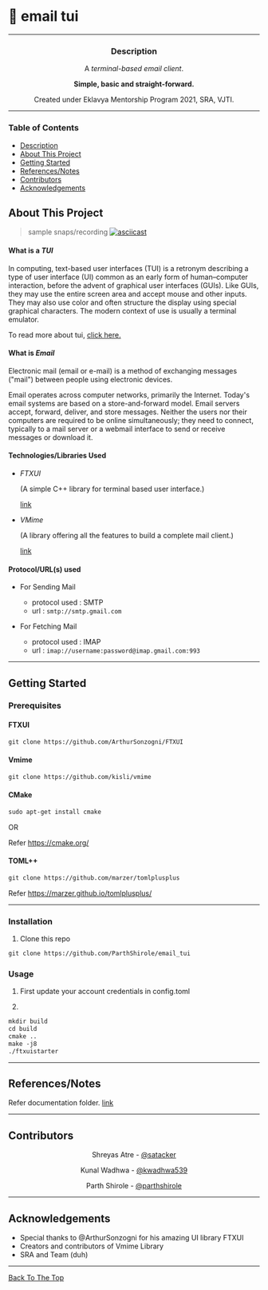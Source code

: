 # 📧 email tui


---

</div>
<div align="center">


### Description
A *terminal-based email client*.

**Simple, basic and straight-forward.**

Created under Eklavya Mentorship Program 2021, SRA, VJTI.
</div>

---
### Table of Contents

- [Description](#description)
- [About This Project](#about-this-project)
- [Getting Started](#getting-started)
- [References/Notes](#referencesnotes)
- [Contributors](#contributors)
- [Acknowledgements](#acknowledgements)


## About This Project

>sample snaps/recording
[![asciicast](https://asciinema.org/a/VMSOEFy6vlLuFr3DvQnK3efDQ.svg)](https://asciinema.org/a/VMSOEFy6vlLuFr3DvQnK3efDQ)

#### What is a _TUI_

In computing, text-based user interfaces (TUI) is a retronym describing a type of user interface (UI) common as an early form of human–computer interaction, before the advent of graphical user interfaces (GUIs). Like GUIs, they may use the entire screen area and accept mouse and other inputs. They may also use color and often structure the display using special graphical characters. The modern context of use is usually a terminal emulator.

To read more about tui, [click here.](https://en.wikipedia.org/wiki/Text-based_user_interface)

#### What is _Email_

Electronic mail (email or e-mail) is a method of exchanging messages ("mail") between people using electronic devices.

Email operates across computer networks, primarily the Internet. Today's email systems are based on a store-and-forward model. Email servers accept, forward, deliver, and store messages. Neither the users nor their computers are required to be online simultaneously; they need to connect, typically to a mail server or a webmail interface to send or receive messages or download it.



#### Technologies/Libraries Used

- *FTXUI*

  (A simple C++ library for terminal based user interface.)

  [link](https://github.com/ArthurSonzogni/FTXUI)

- *VMime*

  (A library offering all the features to build a complete mail client.)

  [link](https://www.vmime.org/)

#### Protocol/URL(s) used

* For Sending Mail
  - protocol used : SMTP
  - url : `smtp://smtp.gmail.com`

* For Fetching Mail
  - protocol used : IMAP
  - url : `imap://username:password@imap.gmail.com:993`


---

## Getting Started

### Prerequisites

#### FTXUI

```html
git clone https://github.com/ArthurSonzogni/FTXUI    
```


#### Vmime

```html
git clone https://github.com/kisli/vmime    
```


#### CMake
```html
sudo apt-get install cmake
```
OR

Refer https://cmake.org/

#### TOML++
```html
git clone https://github.com/marzer/tomlplusplus
``` 

Refer https://marzer.github.io/tomlplusplus/

---

### Installation

1. Clone this repo
```html
git clone https://github.com/ParthShirole/email_tui
```
### Usage

1. First update your account credentials in config.toml

2.

```html
mkdir build
cd build
cmake ..
make -j8
./ftxuistarter
```
---

## References/Notes

Refer documentation folder.
[link](https://github.com/ParthShirole/email_tui/tree/development/documentation)

---

## Contributors

</div>

<div align="center">

 Shreyas Atre - [@satacker](https://satacker.github.io/)

 Kunal Wadhwa - [@kwadhwa539](https://github.com/kwadhwa539)
 
 Parth Shirole - [@parthshirole](https://github.com/ParthShirole)
 
 

</div>

---
## Acknowledgements
- Special thanks to @ArthurSonzogni for his amazing UI library FTXUI
- Creators and contributors of Vmime Library
- SRA and Team (duh)

---



[Back To The Top](#📧-email-tui)

